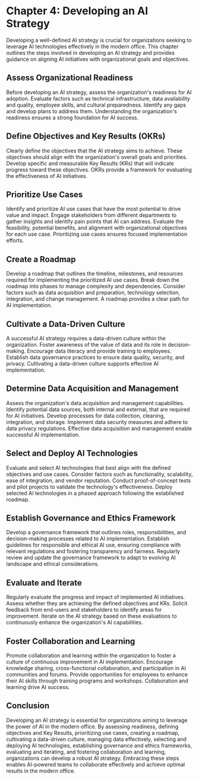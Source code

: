 Chapter 4: Developing an AI Strategy
====================================

Developing a well-defined AI strategy is crucial for organizations seeking to leverage AI technologies effectively in the modern office. This chapter outlines the steps involved in developing an AI strategy and provides guidance on aligning AI initiatives with organizational goals and objectives.

Assess Organizational Readiness
-------------------------------

Before developing an AI strategy, assess the organization's readiness for AI adoption. Evaluate factors such as technical infrastructure, data availability and quality, employee skills, and cultural preparedness. Identify any gaps and develop plans to address them. Understanding the organization's readiness ensures a strong foundation for AI success.

Define Objectives and Key Results (OKRs)
----------------------------------------

Clearly define the objectives that the AI strategy aims to achieve. These objectives should align with the organization's overall goals and priorities. Develop specific and measurable Key Results (KRs) that will indicate progress toward these objectives. OKRs provide a framework for evaluating the effectiveness of AI initiatives.

Prioritize Use Cases
--------------------

Identify and prioritize AI use cases that have the most potential to drive value and impact. Engage stakeholders from different departments to gather insights and identify pain points that AI can address. Evaluate the feasibility, potential benefits, and alignment with organizational objectives for each use case. Prioritizing use cases ensures focused implementation efforts.

Create a Roadmap
----------------

Develop a roadmap that outlines the timeline, milestones, and resources required for implementing the prioritized AI use cases. Break down the roadmap into phases to manage complexity and dependencies. Consider factors such as data acquisition and preparation, technology selection, integration, and change management. A roadmap provides a clear path for AI implementation.

Cultivate a Data-Driven Culture
-------------------------------

A successful AI strategy requires a data-driven culture within the organization. Foster awareness of the value of data and its role in decision-making. Encourage data literacy and provide training to employees. Establish data governance practices to ensure data quality, security, and privacy. Cultivating a data-driven culture supports effective AI implementation.

Determine Data Acquisition and Management
-----------------------------------------

Assess the organization's data acquisition and management capabilities. Identify potential data sources, both internal and external, that are required for AI initiatives. Develop processes for data collection, cleaning, integration, and storage. Implement data security measures and adhere to data privacy regulations. Effective data acquisition and management enable successful AI implementation.

Select and Deploy AI Technologies
---------------------------------

Evaluate and select AI technologies that best align with the defined objectives and use cases. Consider factors such as functionality, scalability, ease of integration, and vendor reputation. Conduct proof-of-concept tests and pilot projects to validate the technology's effectiveness. Deploy selected AI technologies in a phased approach following the established roadmap.

Establish Governance and Ethics Framework
-----------------------------------------

Develop a governance framework that outlines roles, responsibilities, and decision-making processes related to AI implementation. Establish guidelines for responsible and ethical AI use, ensuring compliance with relevant regulations and fostering transparency and fairness. Regularly review and update the governance framework to adapt to evolving AI landscape and ethical considerations.

Evaluate and Iterate
--------------------

Regularly evaluate the progress and impact of implemented AI initiatives. Assess whether they are achieving the defined objectives and KRs. Solicit feedback from end-users and stakeholders to identify areas for improvement. Iterate on the AI strategy based on these evaluations to continuously enhance the organization's AI capabilities.

Foster Collaboration and Learning
---------------------------------

Promote collaboration and learning within the organization to foster a culture of continuous improvement in AI implementation. Encourage knowledge sharing, cross-functional collaboration, and participation in AI communities and forums. Provide opportunities for employees to enhance their AI skills through training programs and workshops. Collaboration and learning drive AI success.

Conclusion
----------

Developing an AI strategy is essential for organizations aiming to leverage the power of AI in the modern office. By assessing readiness, defining objectives and Key Results, prioritizing use cases, creating a roadmap, cultivating a data-driven culture, managing data effectively, selecting and deploying AI technologies, establishing governance and ethics frameworks, evaluating and iterating, and fostering collaboration and learning, organizations can develop a robust AI strategy. Embracing these steps enables AI-powered teams to collaborate effectively and achieve optimal results in the modern office.
